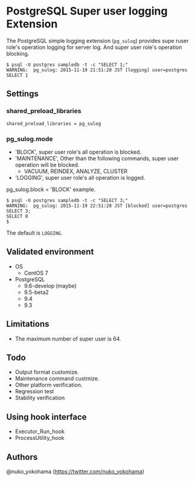# PostgreSQL Super user logging Extension

The PostgreSQL simple logging extension (`pg_sulog`) provides supe ruser role's operation logging for server log.
And super user role's operation blocking.

```
$ psql -U postgres sampledb -t -c "SELECT 1;"
WARNING:  pg_sulog: 2015-11-19 21:51:20 JST [logging] user=postgres SELECT 1
```

## Settings

### shared_preload_libraries

```
shared_preload_libraries = pg_sulog
```

### pg_sulog.mode

* 'BLOCK', super user role's all operation is blocked.
* 'MAINTENANCE', Other than the following commands, super user operation will be blocked.
  * VACUUM, REINDEX, ANALYZE, CLUSTER
* 'LOGGING', super user role's all operation is logged.

pg_sulog.block = 'BLOCK' example.

```
$ psql -U postgres sampledb -t -c "SELECT 3;"
WARNING:  pg_sulog: 2015-11-19 22:51:28 JST [blocked] user=postgres SELECT 3;
SELECT 0
$ 
```

The default is `LOGGING`.

## Validated environment

* OS
  * CentOS 7
* PostgreSQL
  * 9.6-develop (maybe)
  * 9.5-beta2
  * 9.4
  * 9.3

## Limitations

* The maximum number of super user is 64.

## Todo

* Output format customize.
* Maintenance command custmize.
* Other platform verification.
* Regression test
* Stability verification

## Using hook interface

* Executor_Run_hook
* ProcessUtility_hook

## Authors

@nuko_yokohama (https://twitter.com/nuko_yokohama)

